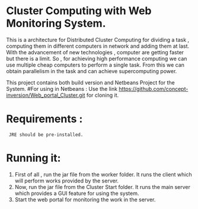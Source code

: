 # Cluster Computing with Web Monitoring System.
This is a architecture for Distributed Cluster Computing for dividing a task , computing them in different computers in network and adding them at last.
 With the advancement of new technologies , computer are getting faster but there is a limit. So , for achieving high performance computing we can use multiple cheap computers to perform a single task. From this we can obtain parallelism in the task and can achieve supercomputing power.

This project contains both build version and Netbeans Project for the System.
#For using in Netbeans : 
 Use the link https://github.com/concept-inversion/Web_portal_Cluster.git for cloning it.
 
 
  # Requirements :
     JRE should be pre-installed.
    
    
   # Running it:
   1. First of all , run the jar file from the worker folder. It runs the client which will perform works provided by the server.
   2. Now, run the jar file from the Cluster Start folder. It runs the main server which provides a GUI feature for using the              system.
   3. Start the web portal for monitoring the work in the server. 
